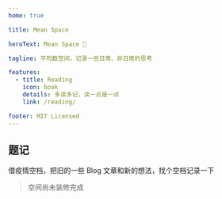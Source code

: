 ```yaml
---
home: true

title: Mean Space

heroText: Mean Space 🚀

tagline: 平均数空间，记录一些日常、非日常的思考

features:
  - title: Reading
    icon: book
    details: 多读多记，读一点是一点
    link: /reading/

footer: MIT Licensed
---
```


## 题记
借疫情空档，把旧的一些 Blog 文章和新的想法，找个空档记录一下

> 空间尚未装修完成
